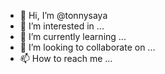 - 👋 Hi, I’m @tonnysaya
- 👀 I’m interested in ...
- 🌱 I’m currently learning ...
- 💞️ I’m looking to collaborate on ...
- 📫 How to reach me ...

<!---
tonnysaya/tonnysaya is a ✨ special ✨ repository because its `README.md` (this file) appears on your GitHub profile.
You can click the Preview link to take a look at your changes.
--->
